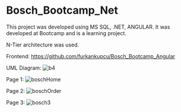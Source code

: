 # Bosch_Bootcamp_Net

This project was developed using MS SQL, .NET, ANGULAR.
It was developed at Bootcamp and is a learning project.

N-Tier architecture was used.

Frontend: https://github.com/furkankupcu/Bosch_Bootcamp_Angular

UML Diagram: 
![b4](https://github.com/furkankupcu/Bosch_Bootcamp_Net/assets/51542849/f157a172-62d3-4c05-8d60-23a1fd71a5cb)

Page 1: 
![boschHome](https://github.com/furkankupcu/Bosch_Bootcamp_Net/assets/51542849/2e4dba9a-f941-4cb5-b252-5394e2211ab5)

Page 2:
![boschOrder](https://github.com/furkankupcu/Bosch_Bootcamp_Net/assets/51542849/b8b588ca-5e08-4006-9328-b99c9268513a)

Page 3:
![bosch3](https://github.com/furkankupcu/Bosch_Bootcamp_Net/assets/51542849/3c2100f0-0978-413f-9602-0370411116fc)
